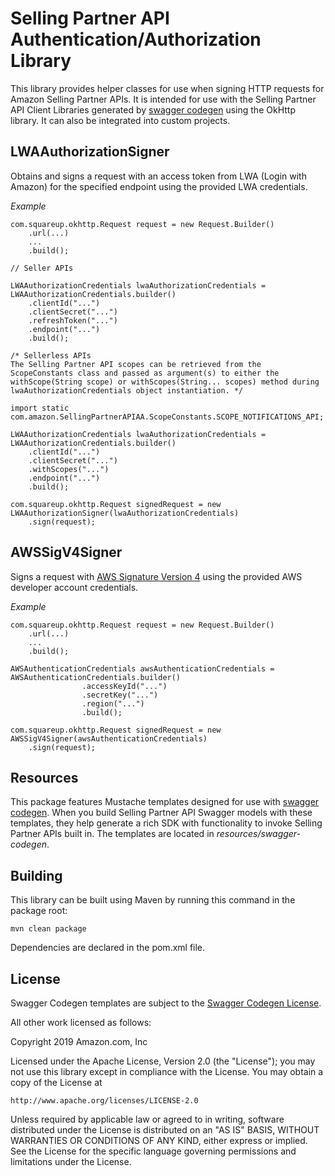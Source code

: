 # Selling Partner API Authentication/Authorization Library
This library provides helper classes for use when signing HTTP requests for Amazon Selling Partner APIs. It is intended for use
with the Selling Partner API Client Libraries generated by [swagger codegen](https://swagger.io/tools/swagger-codegen/) 
using the OkHttp library. It can also be integrated into custom projects.

## LWAAuthorizationSigner
Obtains and signs a request with an access token from LWA (Login with Amazon) for the specified endpoint using the provided LWA credentials.

*Example*
```
com.squareup.okhttp.Request request = new Request.Builder()
    .url(...)
    ...
    .build();

// Seller APIs

LWAAuthorizationCredentials lwaAuthorizationCredentials = LWAAuthorizationCredentials.builder()
    .clientId("...")
    .clientSecret("...")
    .refreshToken("...")
    .endpoint("...")
    .build();

/* Sellerless APIs
The Selling Partner API scopes can be retrieved from the ScopeConstants class and passed as argument(s) to either the withScope(String scope) or withScopes(String... scopes) method during lwaAuthorizationCredentials object instantiation. */

import static com.amazon.SellingPartnerAPIAA.ScopeConstants.SCOPE_NOTIFICATIONS_API;

LWAAuthorizationCredentials lwaAuthorizationCredentials = LWAAuthorizationCredentials.builder()
    .clientId("...")
    .clientSecret("...")
    .withScopes("...")
    .endpoint("...")
    .build();

com.squareup.okhttp.Request signedRequest = new LWAAuthorizationSigner(lwaAuthorizationCredentials)
    .sign(request);
```

## AWSSigV4Signer
Signs a request with [AWS Signature Version 4](https://docs.aws.amazon.com/general/latest/gr/signature-version-4.html)
using the provided AWS developer account credentials. 

*Example*
```
com.squareup.okhttp.Request request = new Request.Builder()
    .url(...)
    ...
    .build();

AWSAuthenticationCredentials awsAuthenticationCredentials = AWSAuthenticationCredentials.builder()
                .accessKeyId("...")
                .secretKey("...")
                .region("...")
                .build();

com.squareup.okhttp.Request signedRequest = new AWSSigV4Signer(awsAuthenticationCredentials)
    .sign(request);
```

## Resources
This package features Mustache templates designed for use with [swagger codegen](https://swagger.io/tools/swagger-codegen/). 
When you build Selling Partner API Swagger models with these templates, they help generate a rich SDK with functionality to invoke Selling Partner APIs built in. The templates are located in *resources/swagger-codegen*.
 
## Building
This library can be built using Maven by running this command in the package root:
 ```
mvn clean package
```
Dependencies are declared in the pom.xml file.

## License
Swagger Codegen templates are subject to the [Swagger Codegen License](https://github.com/swagger-api/swagger-codegen#license).

All other work licensed as follows:

Copyright 2019 Amazon.com, Inc

Licensed under the Apache License, Version 2.0 (the "License");
you may not use this library except in compliance with the License.
You may obtain a copy of the License at

    http://www.apache.org/licenses/LICENSE-2.0

Unless required by applicable law or agreed to in writing, software
distributed under the License is distributed on an "AS IS" BASIS,
WITHOUT WARRANTIES OR CONDITIONS OF ANY KIND, either express or implied.
See the License for the specific language governing permissions and
limitations under the License.
